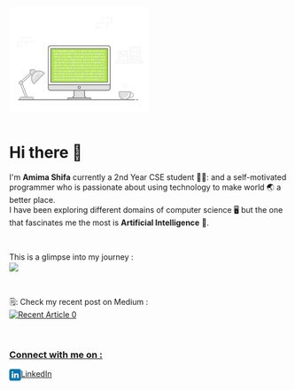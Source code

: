 <img align="center" src="https://github.com/AmimaShifa/AmimaShifa/blob/main/coding.gif" width=50% height=50% >
  <br><br>
<h1>Hi there 👋 </h1>
<p> 
 I'm <b>Amima Shifa</b> currently a 2nd Year CSE student 👩‍💻: and a self-motivated programmer who is passionate about using technology to make world 🌏 a better place.
<br>I have been exploring different domains of computer science 🖥️ but the one that fascinates me the most is <b>Artificial Intelligence</b> 🤖. 
</p>
<br>
<p>This is a glimpse into my journey :<br>
<a href="https://github.com/anuraghazra/github-readme-stats">
<img align="center" src="https://github-readme-stats.vercel.app/api/top-langs/?username=amimashifa&layout=compact&theme=material-palenight" />
</a>
</p>
<br>
<p>
🗒️: Check my recent post on Medium :<br>
<a target="_blank" href="https://github-readme-medium-recent-article.vercel.app/medium/@amimashifa/0"><img src="https://github-readme-medium-recent-article.vercel.app/medium/@amimashifa/0" alt="Recent Article 0"> 
  </p>
<br>
<p><h3>Connect with me on :</h3>
<a href="https://www.linkedin.com/in/amima-shifa">LinkedIn
  <img align="left"  width="21px" src="https://raw.githubusercontent.com/edent/SuperTinyIcons/099dc12b59179d07d534069bc8551718f786d91a/images/svg/linkedin.svg" />
</a>
</p>
<!-- <h3>Languages and Tools:</h3>
<p><img height="20" src="https://raw.githubusercontent.com/github/explore/80688e429a7d4ef2fca1e82350fe8e3517d3494d/topics/cpp/cpp.png">
<img height="20" src="https://raw.githubusercontent.com/github/explore/80688e429a7d4ef2fca1e82350fe8e3517d3494d/topics/python/python.png">
<img height="20" src="https://raw.githubusercontent.com/github/explore/80688e429a7d4ef2fca1e82350fe8e3517d3494d/topics/java/java.png">
<img height="20" src="https://raw.githubusercontent.com/github/explore/80688e429a7d4ef2fca1e82350fe8e3517d3494d/topics/sql/sql.png">
<img height="20" src="https://raw.githubusercontent.com/github/explore/5c058a388828bb5fde0bcafd4bc867b5bb3f26f3/topics/html/html.png">
<img height="20" src="https://raw.githubusercontent.com/github/explore/80688e429a7d4ef2fca1e82350fe8e3517d3494d/topics/css/css.png">
<img height="20" src="https://raw.githubusercontent.com/github/explore/80688e429a7d4ef2fca1e82350fe8e3517d3494d/topics/javascript/javascript.png">
<img height="20" src="https://raw.githubusercontent.com/github/explore/80688e429a7d4ef2fca1e82350fe8e3517d3494d/topics/mysql/mysql.png">
<img height="20" src="https://raw.githubusercontent.com/github/explore/80688e429a7d4ef2fca1e82350fe8e3517d3494d/topics/firebase/firebase.png">
<img height="20" src="https://raw.githubusercontent.com/github/explore/80688e429a7d4ef2fca1e82350fe8e3517d3494d/topics/git/git.png">
<img src="https://img.icons8.com/windows/20/4a90e2/netbeans.png">
<img src="https://img.icons8.com/color/20/000000/flutter.png"> --!>
